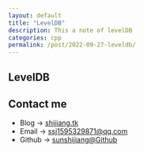 ```yaml
---
layout: default
title: "LevelDB"
description: This a note of levelDB 
categories: cpp
permalink: /post/2022-09-27-leveldb/
---
```


## LevelDB





## Contact me
- Blog -> [shijiang.tk](https://shijiang.tk)
- Email -> <ssj1595329871@qq.com>
- Github -> [sunshijiang@Github](https://github.com/sunshijiang)